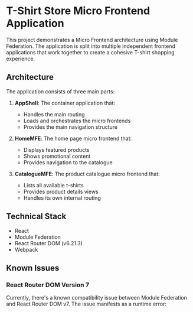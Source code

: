 # T-Shirt Store Micro Frontend Application

This project demonstrates a Micro Frontend architecture using Module Federation. The application is split into multiple independent frontend applications that work together to create a cohesive T-shirt shopping experience.

## Architecture

The application consists of three main parts:

1. **AppShell**: The container application that:
   - Handles the main routing
   - Loads and orchestrates the micro frontends
   - Provides the main navigation structure

2. **HomeMFE**: The home page micro frontend that:
   - Displays featured products
   - Shows promotional content
   - Provides navigation to the catalogue

3. **CatalogueMFE**: The product catalogue micro frontend that:
   - Lists all available t-shirts
   - Provides product details views
   - Handles its own internal routing

## Technical Stack

- React
- Module Federation
- React Router DOM (v6.21.3)
- Webpack

## Known Issues

### React Router DOM Version 7

Currently, there's a known compatibility issue between Module Federation and React Router DOM v7. The issue manifests as a runtime error: